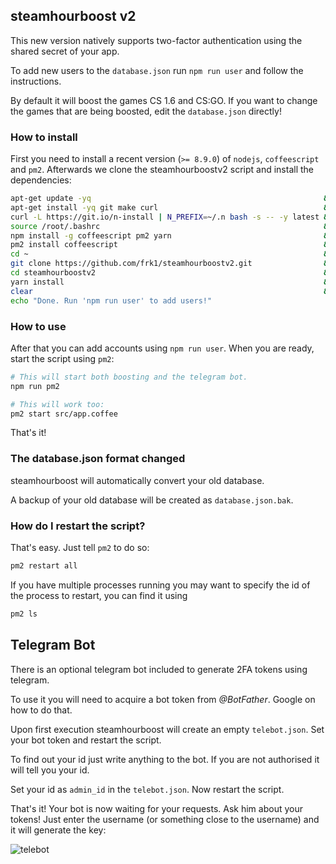 ## steamhourboost v2

This new version natively supports two-factor authentication using the shared secret of your app.

To add new users to the `database.json` run `npm run user` and follow the instructions.

By default it will boost the games CS 1.6 and CS:GO. If you want to change the games that are being boosted, edit the `database.json` directly!

### How to install
First you need to install a recent version (`>= 8.9.0`) of `nodejs`, `coffeescript` and `pm2`. Afterwards we clone the steamhourboostv2 script and install the dependencies:

```bash
apt-get update -yq                                                    && \
apt-get install -yq git make curl                                     && \
curl -L https://git.io/n-install | N_PREFIX=~/.n bash -s -- -y latest && \
source /root/.bashrc                                                  && \
npm install -g coffeescript pm2 yarn                                  && \
pm2 install coffeescript                                              && \
cd ~                                                                  && \
git clone https://github.com/frk1/steamhourboostv2.git                && \
cd steamhourboostv2                                                   && \
yarn install                                                          && \
clear                                                                 && \
echo "Done. Run 'npm run user' to add users!"
```

### How to use

After that you can add accounts using `npm run user`. When you are ready, start the script using `pm2`:

```bash
# This will start both boosting and the telegram bot.
npm run pm2

# This will work too:
pm2 start src/app.coffee
```

That's it!

### The database.json format changed

steamhourboost will automatically convert your old database.

A backup of your old database will be created as `database.json.bak`.

### How do I restart the script?

That's easy. Just tell `pm2` to do so:

```bash
pm2 restart all
```

If you have multiple processes running you may want to specify the id of the process to restart, you can find it using

```bash
pm2 ls
```

## Telegram Bot

There is an optional telegram bot included to generate 2FA tokens using telegram.

To use it you will need to acquire a bot token from *@BotFather*. Google on how to do that.

Upon first execution steamhourboost will create an empty `telebot.json`. Set your bot token and restart the script.

To find out your id just write anything to the bot. If you are not authorised it will tell you your id.

Set your id as `admin_id` in the `telebot.json`. Now restart the script.

That's it! Your bot is now waiting for your requests. Ask him about your tokens! Just enter the username (or something close to the username) and it will generate the key:

![telebot](https://raw.githubusercontent.com/frk1/steamhourboostv2/master/docs/telebot.gif)
